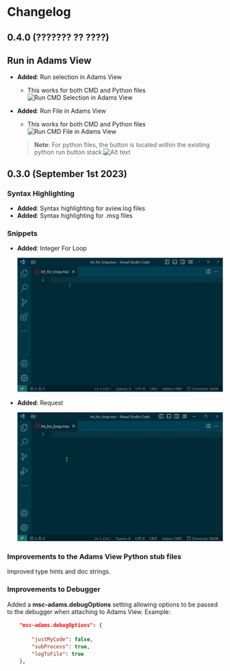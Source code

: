 # Changelog

## 0.4.0 (??????? ?? ????)

## Run in Adams View

- **Added**: Run selection in Adams View
  - This works for both CMD and Python files
![Run CMD Selection in Adams View](images/run_selection_in_adams.gif)
- **Added**: Run File in Adams View
  - This works for both CMD and Python files
![Run CMD File in Adams View](images/run_file_in_adams.gif)

  > **Note**: For python files, the button is located within the existing python run button stack.![Alt text](images/run_python_file_in_adams.png)

## 0.3.0 (September 1st 2023)
### Syntax Highlighting
- **Added**: Syntax highlighting for aview.log files
- **Added**: Syntax highlighting for .msg files

### Snippets
- **Added**: Integer For Loop
  
  ![int_for_loop_snippet](images/int_for_loop_snippet.gif)

- **Added**: Request
  
  ![request_snippet](images/req_snippet.gif)

### Improvements to the Adams View Python stub files
Improved type hints and doc strings.

### Improvements to Debugger
Added a **msc-adams.debugOptions** setting allowing options to be passed to the debugger when
attaching to Adams View. Example:
```json
    "msc-adams.debugOptions": {
    
        "justMyCode": false,
        "subProcess": true,
        "logToFile": true
    },
```
